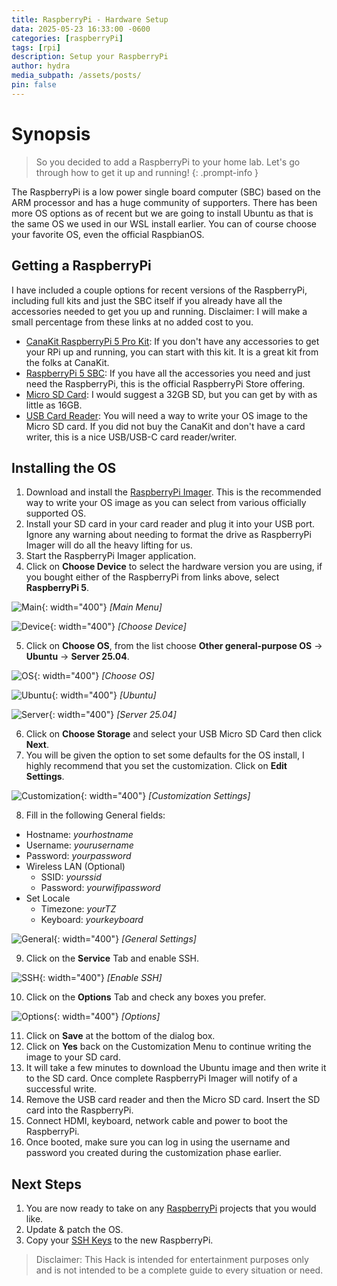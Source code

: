 ```yaml
---
title: RaspberryPi - Hardware Setup
data: 2025-05-23 16:33:00 -0600
categories: [raspberryPi]
tags: [rpi]
description: Setup your RaspberryPi
author: hydra
media_subpath: /assets/posts/
pin: false
---
```

# Synopsis
>So you decided to add a RaspberryPi to your home lab. Let's go through how to get it up and running!
{: .prompt-info }

The RaspberryPi is a low power single board computer (SBC) based on the ARM processor and has a huge community of supporters. There has been more OS options as of recent but we are going to install Ubuntu as that is the same OS we used in our WSL install earlier. You can of course choose your favorite OS, even the official RaspbianOS.

## Getting a RaspberryPi
I have included a couple options for recent versions of the RaspberryPi, including full kits and just the SBC itself if you already have all the accessories needed to get you up and running. Disclaimer: I will make a small percentage from these links at no added cost to you.
- [CanaKit RaspberryPi 5 Pro Kit](https://amzn.to/4dvqljT): If you don't have any accessories to get your RPi up and running, you can start with this kit. It is a great kit from the folks at CanaKit.
- [RaspberryPi 5 SBC](https://amzn.to/4jlfuu6): If you have all the accessories you need and just need the RaspberryPi, this is the official RaspberryPi Store offering.
- [Micro SD Card](https://amzn.to/43yHGUt): I would suggest a 32GB SD, but you can get by with as little as 16GB.
- [USB Card Reader](https://amzn.to/4jl4wF3): You will need a way to write your OS image to the Micro SD card. If you did not buy the CanaKit and don't have a card writer, this is a nice USB/USB-C card reader/writer.

## Installing the OS
1. Download and install the [RaspberryPi Imager](https://downloads.raspberrypi.org/imager/imager_latest.exe). This is the recommended way to write your OS image as you can select from various officially supported OS.
2. Install your SD card in your card reader and plug it into your USB port. Ignore any warning about needing to format the drive as RaspberryPi Imager will do all the heavy lifting for us.
3. Start the RaspberryPi Imager application.
4. Click on **Choose Device** to select the hardware version you are using, if you bought either of the RaspberryPi from links above, select **RaspberryPi 5**.

![Main](/2025-05-23/main.png){: width="400"}
_[Main Menu]_

![Device](/2025-05-23/device.png){: width="400"}
_[Choose Device]_


5. Click on **Choose OS**, from the list choose **Other general-purpose OS** -> **Ubuntu** -> **Server 25.04**.

![OS](/2025-05-23/os.png){: width="400"}
_[Choose OS]_

![Ubuntu](/2025-05-23/ubuntu.png){: width="400"}
_[Ubuntu]_

![Server](/2025-05-23/server.png){: width="400"}
_[Server 25.04]_

6. Click on **Choose Storage** and select your USB Micro SD Card then click **Next**.
7. You will be given the option to set some defaults for the OS install, I highly recommend that you set the customization. Click on **Edit Settings**.

![Customization](/2025-05-23/customize.png){: width="400"}
_[Customization Settings]_

8. Fill in the following General fields:
  - Hostname: *yourhostname*
  - Username: *yourusername*
  - Password: *yourpassword*
  - Wireless LAN (Optional)
    - SSID: *yourssid*
    - Password: *yourwifipassword*
  - Set Locale
    - Timezone: *yourTZ*
    - Keyboard: *yourkeyboard*

![General](/2025-05-23/server.png){: width="400"}
_[General Settings]_

9. Click on the **Service** Tab and enable SSH.

![SSH](/2025-05-23/services.png){: width="400"}
_[Enable SSH]_

10. Click on the **Options** Tab and check any boxes you prefer.

![Options](/2025-05-23/options.png){: width="400"}
_[Options]_

11. Click on **Save** at the bottom of the dialog box.
12. Click on **Yes** back on the Customization Menu to continue writing the image to your SD card.
13. It will take a few minutes to download the Ubuntu image and then write it to the SD card. Once complete RaspberryPi Imager will notify of a successful write.
14. Remove the USB card reader and then the Micro SD card. Insert the SD card into the RaspberryPi.
15. Connect HDMI, keyboard, network cable and power to boot the RaspberryPi.
16. Once booted, make sure you can log in using the username and password you created during the customization phase earlier.

## Next Steps
1. You are now ready to take on any [RaspberryPi](https://hydrahacksdocs.github.io/tags/rpi/) projects that you would like.
2. Update & patch the OS.
3. Copy your [SSH Keys](https://hydrahacksdocs.github.io/posts/Ssh/) to the new RaspberryPi.


>Disclaimer: This Hack is intended for entertainment purposes only and is not intended to be a complete guide to every situation or need.